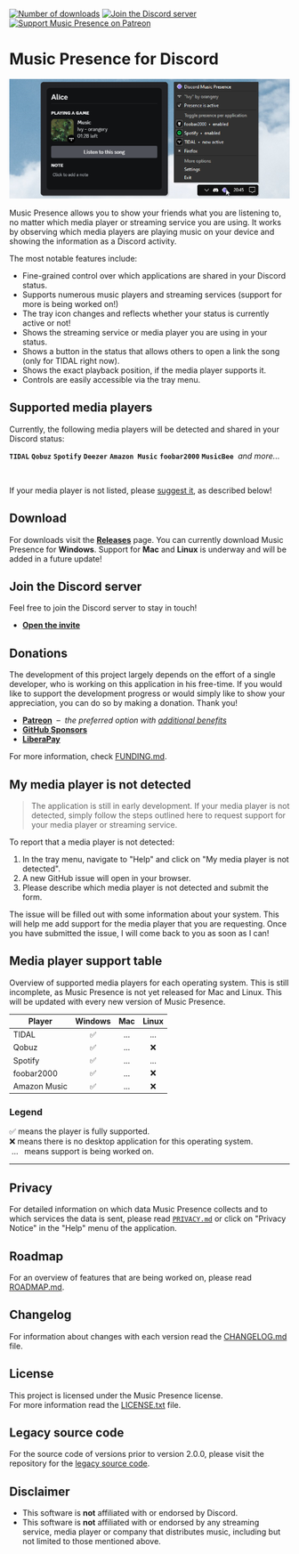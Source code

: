 [![Number of downloads](https://img.shields.io/github/downloads/jonasberge/discord-music-presence/total?style=flat&label=Downloads&labelColor=444)](https://github.com/jonasberge/discord-music-presence/releases)
[![Join the Discord server](https://img.shields.io/discord/1224509771068211292?logo=discord&logoColor=eee&label=Discord&labelColor=464ce5&color=fff)](https://discord-invite.musicpresence.app)
[![Support Music Presence on Patreon](https://img.shields.io/endpoint.svg?url=https%3A%2F%2Fshieldsio-patreon.vercel.app%2Fapi%3Fusername%3Dmusicpresence%26type%3Dpatrons&style=social)](https://patreon.com/musicpresence)

# Music Presence for Discord

![Screenshot of the application in the tray menu and the Discord status](
  ./assets/banner.png)

Music Presence allows you to show your friends what you are listening to,
no matter which media player or streaming service you are using.
It works by observing which media players are playing music on your device
and showing the information as a Discord activity.

The most notable features include:

- Fine-grained control over which applications are shared
  in your Discord status.
- Supports numerous music players and streaming services
  (support for more is being worked on!)
- The tray icon changes and reflects whether your status is currently active or not!
- Shows the streaming service or media player you are using in your status.
- Shows a button in the status that allows others to open a link the song
  (only for TIDAL right now).
- Shows the exact playback position, if the media player supports it.
- Controls are easily accessible via the tray menu.

## Supported media players

Currently, the following media players will be detected
and shared in your Discord status:

**`TIDAL`**
**`Qobuz`**
**`Spotify`**
**`Deezer`**
**`Amazon Music`**
**`foobar2000`**
**`MusicBee`**
&nbsp;*and more...*

<span><a href="https://tidal.com"><img title="TIDAL" alt="" height="48" src="https://live.musicpresence.app/v1/tidal.ico"></a></span>&nbsp;
<span><a href="https://www.qobuz.com"><img title="Qobuz" alt="" height="48" src="https://live.musicpresence.app/v1/qobuz.ico"></a></span>&nbsp;
<span><a href="https://spotify.com"><img title="Spotify" alt="" height="48" src="https://live.musicpresence.app/v1/spotify.ico"></a></span>&nbsp;
<span><a href="https://www.deezer.com"><img title="Deezer" alt="" height="48" src="https://live.musicpresence.app/v1/deezer.ico"></a></span>&nbsp;
<span><a href="https://www.amazon.de/dp/B00CTTEKJW"><img title="Amazon Music" alt="" height="48" src="https://live.musicpresence.app/v1/amazon-music.ico"></a></span>&nbsp;
<span><a href="https://www.foobar2000.org"><img title="foobar2000" alt="" height="48" src="https://live.musicpresence.app/v1/foobar2000.ico"></a></span>&nbsp;
<span><a href="https://www.getmusicbee.com"><img title="MusicBee" alt="" height="48" src="https://live.musicpresence.app/v1/musicbee.ico"></a></span>&nbsp;

If your media player is not listed, please
[suggest it](#my-media-player-is-not-detected),
as described below!

## Download

For downloads visit the
**[Releases](https://github.com/jonasberge/discord-music-presence/releases)**
page.
You can currently download Music Presence for **Windows**.
Support for **Mac** and **Linux** is underway
and will be added in a future update!

## Join the Discord server

Feel free to join the Discord server to stay in touch!

- **[Open the invite](https://discord-invite.musicpresence.app)**

## Donations

The development of this project largely depends
on the effort of a single developer,
who is working on this application in his free-time.
If you would like to support the development progress
or would simply like to show your appreciation,
you can do so by making a donation.
Thank you!

- **[Patreon](https://patreon.com/musicpresence)**
  &nbsp;&ndash;&nbsp; *the preferred option with
  [additional benefits](./FUNDING.md)*
- **[GitHub Sponsors](https://github.com/sponsors/jonasberge)**
- **[LiberaPay](https://liberapay.com/jonasvandenberg)**

For more information, check [FUNDING.md](./FUNDING.md).

## My media player is not detected

> The application is still in early development.
> If your media player is not detected, simply follow the steps outlined here
> to request support for your media player or streaming service.

To report that a media player is not detected:

1. In the tray menu, navigate to "Help"
   and click on "My media player is not detected".
2. A new GitHub issue will open in your browser.
3. Please describe which media player is not detected and submit the form.

The issue will be filled out with some information about your system.
This will help me add support for the media player that you are requesting.
Once you have submitted the issue, I will come back to you as soon as I can!

## Media player support table

Overview of supported media players for each operating system.
This is still incomplete,
as Music Presence is not yet released for Mac and Linux.
This will be updated with every new version of Music Presence.

| Player | Windows | Mac | Linux |
|-|:-:|:-:|:-:|
| TIDAL | :white_check_mark: | ... | ... |
| Qobuz | :white_check_mark: | ... | :x: |
| Spotify | :white_check_mark: | ... | ... |
| foobar2000 | :white_check_mark: | ... | :x: |
| Amazon Music | :white_check_mark: | ... | :x: |

### Legend

:white_check_mark: means the player is fully supported.  
:x: means there is no desktop application for this operating system.  
&nbsp;...&ensp; means support is being worked on.

---

## Privacy

For detailed information on which data Music Presence collects
and to which services the data is sent,
please read [`PRIVACY.md`](./PRIVACY.md)
or click on "Privacy Notice" in the "Help" menu of the application.

## Roadmap

For an overview of features that are being worked on,
please read [ROADMAP.md](./ROADMAP.md).

## Changelog

For information about changes with each version
read the [CHANGELOG.md](./CHANGELOG.md) file.

## License

This project is licensed under the Music Presence license.  
For more information read the [LICENSE.txt](./LICENSE.txt) file.

## Legacy source code

For the source code of versions prior to version 2.0.0,
please visit the repository for the
[legacy source code](https://github.com/jonasberge/tidal-discord-presence).

## Disclaimer

- This software is **not** affiliated with or endorsed by Discord.  
- This software is **not** affiliated with or endorsed by
  any streaming service, media player or company that distributes music,
  including but not limited to those mentioned above.
